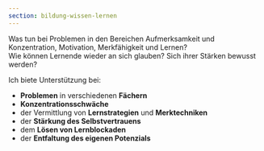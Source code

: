 ```yaml
---
section: bildung-wissen-lernen
---
```


Was tun bei Problemen in den Bereichen Aufmerksamkeit und Konzentration, Motivation, Merkfähigkeit und Lernen?<br/>
Wie können Lernende wieder an sich glauben? Sich ihrer Stärken bewusst werden?

 Ich biete Unterstützung bei:
   * **Problemen** in verschiedenen **Fächern**
   * **Konzentrationsschwäche**
   * der Vermittlung von
     **Lernstrategien** und **Merktechniken**
   * der **Stärkung des Selbstvertrauens**
   * dem **Lösen von Lernblockaden**
   * der **Entfaltung des eigenen Potenzials**
   